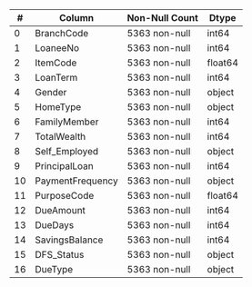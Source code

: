 | #   | Column            | Non-Null Count | Dtype    |
| --- | ------------------ | -------------- | -------- |
| 0   | BranchCode         | 5363 non-null  | int64    |
| 1   | LoaneeNo           | 5363 non-null  | int64    |
| 2   | ItemCode           | 5363 non-null  | float64  |
| 3   | LoanTerm           | 5363 non-null  | int64    |
| 4   | Gender             | 5363 non-null  | object   |
| 5   | HomeType           | 5363 non-null  | object   |
| 6   | FamilyMember       | 5363 non-null  | int64    |
| 7   | TotalWealth        | 5363 non-null  | int64    |
| 8   | Self_Employed      | 5363 non-null  | object   |
| 9   | PrincipalLoan      | 5363 non-null  | int64    |
| 10  | PaymentFrequency   | 5363 non-null  | object   |
| 11  | PurposeCode        | 5363 non-null  | float64  |
| 12  | DueAmount          | 5363 non-null  | int64    |
| 13  | DueDays            | 5363 non-null  | int64    |
| 14  | SavingsBalance     | 5363 non-null  | int64    |
| 15  | DFS_Status         | 5363 non-null  | object   |
| 16  | DueType            | 5363 non-null  | object   |
